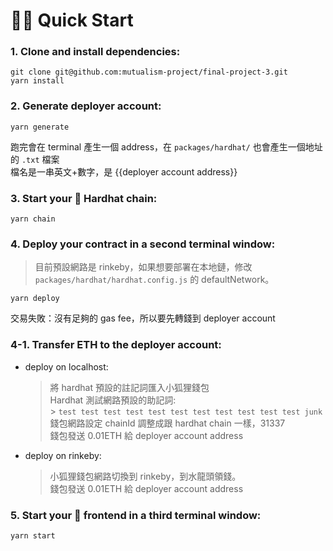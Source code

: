 # 🏄‍♂️ Quick Start

### 1. Clone and install dependencies:

```shell
git clone git@github.com:mutualism-project/final-project-3.git
yarn install
```

### 2. Generate deployer account:

```shell
yarn generate
```

跑完會在 terminal 產生一個 address，在 `packages/hardhat/` 也會產生一個地址的 `.txt` 檔案<br/>
檔名是一串英文+數字，是 {{deployer account address}}

### 3. Start your 👷‍ Hardhat chain:

```shell
yarn chain
```

### 4. Deploy your contract in a second terminal window:

> 目前預設網路是 rinkeby，如果想要部署在本地鏈，修改`packages/hardhat/hardhat.config.js` 的 defaultNetwork。

```shell
yarn deploy
```

交易失敗：沒有足夠的 gas fee，所以要先轉錢到 deployer account

### 4-1. Transfer ETH to the deployer account:

- deploy on localhost:

  > 將 hardhat 預設的註記詞匯入小狐狸錢包<br/>
  > Hardhat 測試網路預設的助記詞: <br/> > `test test test test test test test test test test test junk`<br/>
  > 錢包網路設定 chainId 調整成跟 hardhat chain 一樣，31337<br/>
  > 錢包發送 0.01ETH 給 deployer account address<br/>

- deploy on rinkeby:
  > 小狐狸錢包網路切換到 rinkeby，到水龍頭領錢。<br/>
  > 錢包發送 0.01ETH 給 deployer account address<br/>

### 5. Start your 📱 frontend in a third terminal window:

```shell
yarn start
```
